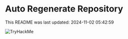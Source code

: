 # Auto Regenerate Repository

This README was last updated: 2024-11-02 05:42:59

 ![TryHackMe](https://tryhackme.com/badge/533634)